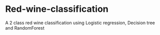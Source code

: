 # Red-wine-classification
A 2 class red wine classification using Logistic regression, Decision tree and RandomForest
